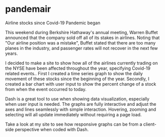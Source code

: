 # pandemair
Airline stocks since Covid-19 Pandemic began

This weekend during Berkshire Hathaway's annual meeting, Warren Buffet announced that the company sold off all of its stakes in airlines.  Noting that "Our airline position was a mistake", Buffet stated that there are too many planes in the industry, and passenger rates will not recover in the next few years.



I decided to make a site to show how all of the airlines currently trading on the NYSE have been affected throughout the year, specifying Covid-19 related events..  First I created a time series graph to show the daily movement of these stocks since the beginning of the year.  Secondly, I created a bar chart with user input to show the percent change of a stock from when the event occurred to today.



Dash is a great tool to use when showing data visualization, especially when user input is needed.  The graphs are fully interactive and adjust the axes and lines seamlessly with simple interaction.  Hovering, zooming and selecting will all update immediately without requiring a page load.



Take a look at my site to see how responsive graphs can be from a client-side perspective when coded with Dash.
